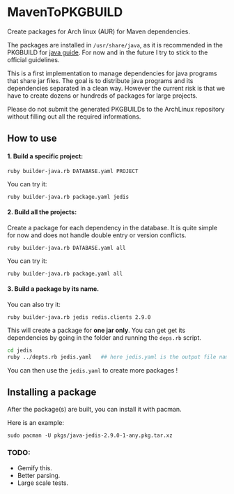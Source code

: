 # MavenToPKGBUILD
Create packages for Arch linux (AUR) for Maven dependencies. 

The packages are installed in `/usr/share/java`, as it is recommended in the PKGBUILD for [java guide](https://wiki.archlinux.org/index.php/Java_package_guidelines). For now and in the future I try to stick to the official guidelines. 

This is a first implementation to manage dependencies for java programs that share jar files. The goal is to distribute java programs and its dependencies separated in a clean way. 
However the current risk is that we have to create dozens or hundreds of packages for large projects.

Please do not submit the generated PKGBUILDs to the ArchLinux repository without filling out all the required informations. 

## How to use

#### 1. Build a specific project:

`ruby builder-java.rb DATABASE.yaml PROJECT`

You can try it: 

`ruby builder-java.rb package.yaml jedis` 

#### 2. Build all the projects: 


Create a package for each dependency in the database. It is quite simple for now and does not handle double entry or version conflicts.

`ruby builder-java.rb DATABASE.yaml all`

You can try it: 

`ruby builder-java.rb package.yaml all` 

#### 3. Build a package by its name. 

You can also try it: 

`ruby builder-java.rb jedis redis.clients 2.9.0` 

This will create a package for **one jar only**. You can get get its dependencies by going in the folder and running the `deps.rb` script. 

``` bash 
cd jedis
ruby ../depts.rb jedis.yaml   ## here jedis.yaml is the output file name, the default is deps.yaml
```
You can then use the `jedis.yaml` to create more packages !

## Installing a package 

After the package(s) are built, you can install it with pacman. 

Here is an example: 

`sudo pacman -U pkgs/java-jedis-2.9.0-1-any.pkg.tar.xz`


### TODO: 

* Gemify this. 
* Better parsing. 
* Large scale tests.
